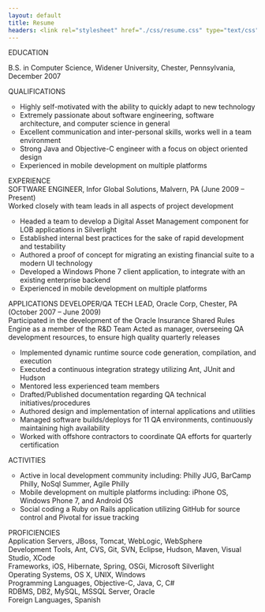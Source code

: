 ```yaml
---
layout: default
title: Resume
headers: <link rel="stylesheet" href="./css/resume.css" type="text/css" charset="utf-8" />
---
```

<div class="page_content">
	<div id="page_1">
		<p class="centered">
			<font class="sectionHeaderFontBold">EDUCATION</font>
		</p>
		<p class="centeredNoMargin">
			<font class="italicBoldFont">B.S. in Computer Science,</font> <font class="plainFont">Widener University, Chester, Pennsylvania, December 2007</font>
		</p>
		<div class="centered">
			<font class="sectionHeaderFontBold">QUALIFICATIONS</font>
		</div>
		<div>
			<ul type="circle">
				<li>
					<font class="plainFont">Highly self-motivated with the ability to quickly adapt to new technology</font>
				</li>
				<li>
					<font class="plainFont">Extremely passionate about software engineering, software architecture, and computer science in general</font>
				</li>
				<li>
					<font class="plainFont">Excellent communication and inter-personal skills, works well in a team environment</font>
				</li>
				<li>
					<font class="plainFont">Strong Java and Objective-C engineer with a focus on object oriented design</font>
				</li>
				<li>
					<font class="plainFont">Experienced in mobile development on multiple platforms</font>
				</li>
			</ul>
		</div>
		<div class="centered">
			<font class="sectionHeaderFontBold">EXPERIENCE</font>
		</div>
		<div>
			<font class="sectionHeaderFontBold">SOFTWARE ENGINEER,</font> <font class="plainFont">Infor Global Solutions, Malvern, PA (June 2009 – Present)</font><br />
			<font class="italicBoldFont">Worked closely with team leads in all aspects of project development</font>
		</div>
		<div>
			<ul type="circle">
				<li>
					<font class="plainFont">Headed a team to develop a Digital Asset Management component for LOB applications in Silverlight</font>
				</li>
				<li>
					<font class="plainFont">Established internal best practices for the sake of rapid development and testability</font>
				</li>
				<li>
					<font class="plainFont">Authored a proof of concept for migrating an existing financial suite to a modern UI technology</font>
				</li>
				<li>
					<font class="plainFont">Developed a Windows Phone 7 client application, to integrate with an existing enterprise backend</font>
				</li>
				<li>
					<font class="plainFont">Experienced in mobile development on multiple platforms</font>
				</li>
			</ul>
		</div>
		<div>
			<font class="sectionHeaderFontBold">APPLICATIONS DEVELOPER/QA TECH LEAD,</font> <font class="plainFont">Oracle Corp, Chester, PA (October 2007 – June 2009)</font><br />
			<font class="italicBoldFont">Participated in the development of the Oracle Insurance Shared Rules Engine as a member of the R&amp;D Team Acted as manager, overseeing QA development resources, to ensure high quality quarterly releases</font>
		</div>
		<ul type="circle">
			<li>
				<font class="plainFont">Implemented dynamic runtime source code generation, compilation, and execution</font>
			</li>
			<li>
				<font class="plainFont">Executed a continuous integration strategy utilizing Ant, JUnit and Hudson</font>
			</li>
			<li>
				<font class="plainFont">Mentored less experienced team members</font>
			</li>
			<li>
				<font class="plainFont">Drafted/Published documentation regarding QA technical initiatives/procedures</font>
			</li>
			<li>
				<font class="plainFont">Authored design and implementation of internal applications and utilities</font>
			</li>
			<li>
				<font class="plainFont">Managed software builds/deploys for 11 QA environments, continuously maintaining high availability</font>
			</li>
			<li>
				<font class="plainFont">Worked with offshore contractors to coordinate QA efforts for quarterly certification</font>
			</li>
		</ul>
		<div class="centered">
			<font class="sectionHeaderFontBold">ACTIVITIES</font>
		</div>
		<div>
			<ul type="circle">
				<li>
					<font class="plainFont">Active in local development community including: Philly JUG, BarCamp Philly, NoSql Summer, Agile Philly</font>
				</li>
				<li>
					<font class="plainFont">Mobile development on multiple platforms including: iPhone OS, Windows Phone 7, and Android OS</font>
				</li>
				<li>
					<font class="plainFont">Social coding a Ruby on Rails application utilizing GitHub for source control and Pivotal for issue tracking</font>
				</li>
			</ul>
		</div>
		<div class="centered">
			<font class="sectionHeaderFontBold">PROFICIENCIES</font>
		</div>
		<div>
			<font class="sectionHeaderFontBold">Application Servers,</font> <font class="plainFont">JBoss, Tomcat, WebLogic, WebSphere</font><br />
			<font class="sectionHeaderFontBold">Development Tools,</font> <font class="plainFont">Ant, CVS, Git, SVN, Eclipse, Hudson, Maven, Visual Studio, XCode</font><br />
			<font class="sectionHeaderFontBold">Frameworks,</font> <font class="plainFont">iOS, Hibernate, Spring, OSGi, Microsoft Silverlight</font><br />
			<font class="sectionHeaderFontBold">Operating Systems,</font> <font class="plainFont">OS X, UNIX, Windows</font><br />
			<font class="sectionHeaderFontBold">Programming Languages,</font> <font class="plainFont">Objective-C, Java, C, C#</font><br />
			<font class="sectionHeaderFontBold">RDBMS,</font> <font class="plainFont">DB2, MySQL, MSSQL Server, Oracle</font><br />
			<font class="sectionHeaderFontBold">Foreign Languages,</font> <font class="plainFont">Spanish</font><br />
		</div>
	</div>
</div>